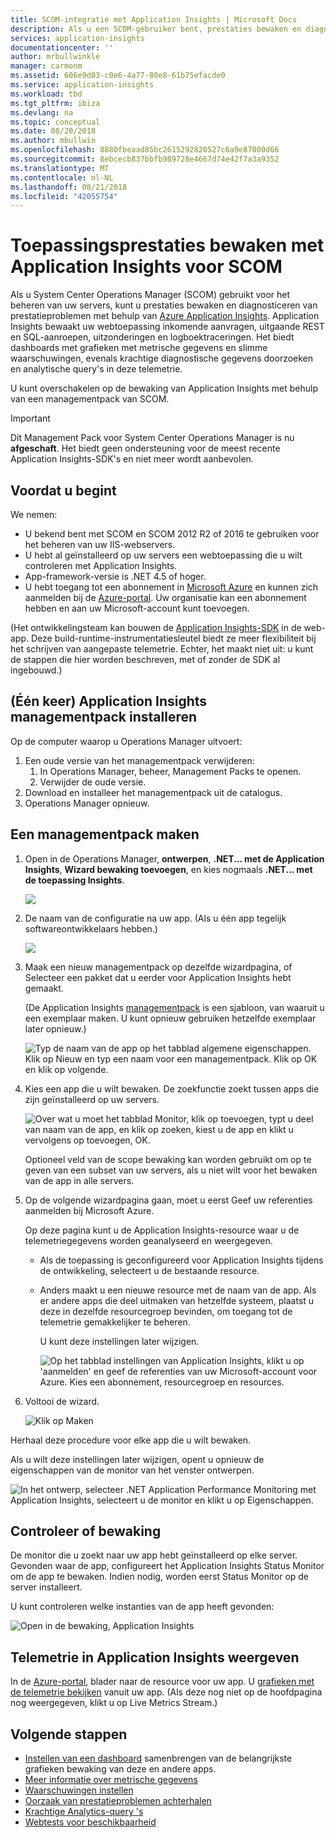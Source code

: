 ```yaml
---
title: SCOM-integratie met Application Insights | Microsoft Docs
description: Als u een SCOM-gebruiker bent, prestaties bewaken en diagnosticeren van problemen met Application Insights. Uitgebreide dashboards, slimme waarschuwingen, krachtige diagnostische hulpmiddelen en analyseren van query's.
services: application-insights
documentationcenter: ''
author: mrbullwinkle
manager: carmonm
ms.assetid: 606e9d03-c0e6-4a77-80e8-61b75efacde0
ms.service: application-insights
ms.workload: tbd
ms.tgt_pltfrm: ibiza
ms.devlang: na
ms.topic: conceptual
ms.date: 08/20/2018
ms.author: mbullwin
ms.openlocfilehash: 8880fbeaad85bc2615292820527c6a9e87000d66
ms.sourcegitcommit: 8ebcecb837bbfb989728e4667d74e42f7a3a9352
ms.translationtype: MT
ms.contentlocale: nl-NL
ms.lasthandoff: 08/21/2018
ms.locfileid: "42055754"
---
```

# <a name="application-performance-monitoring-using-application-insights-for-scom"></a>Toepassingsprestaties bewaken met Application Insights voor SCOM
Als u System Center Operations Manager (SCOM) gebruikt voor het beheren van uw servers, kunt u prestaties bewaken en diagnosticeren van prestatieproblemen met behulp van [Azure Application Insights](app-insights-asp-net.md). Application Insights bewaakt uw webtoepassing inkomende aanvragen, uitgaande REST en SQL-aanroepen, uitzonderingen en logboektraceringen. Het biedt dashboards met grafieken met metrische gegevens en slimme waarschuwingen, evenals krachtige diagnostische gegevens doorzoeken en analytische query's in deze telemetrie. 

U kunt overschakelen op de bewaking van Application Insights met behulp van een managementpack van SCOM.

> [!IMPORTANT]
> Dit Management Pack voor System Center Operations Manager is nu **afgeschaft**. Het biedt geen ondersteuning voor de meest recente Application Insights-SDK's en niet meer wordt aanbevolen.

## <a name="before-you-start"></a>Voordat u begint
We nemen:

* U bekend bent met SCOM en SCOM 2012 R2 of 2016 te gebruiken voor het beheren van uw IIS-webservers.
* U hebt al geïnstalleerd op uw servers een webtoepassing die u wilt controleren met Application Insights.
* App-framework-versie is .NET 4.5 of hoger.
* U hebt toegang tot een abonnement in [Microsoft Azure](https://azure.com) en kunnen zich aanmelden bij de [Azure-portal](https://portal.azure.com). Uw organisatie kan een abonnement hebben en aan uw Microsoft-account kunt toevoegen.

(Het ontwikkelingsteam kan bouwen de [Application Insights-SDK](app-insights-asp-net.md) in de web-app. Deze build-runtime-instrumentatiesleutel biedt ze meer flexibiliteit bij het schrijven van aangepaste telemetrie. Echter, het maakt niet uit: u kunt de stappen die hier worden beschreven, met of zonder de SDK al ingebouwd.)

## <a name="one-time-install-application-insights-management-pack"></a>(Één keer) Application Insights managementpack installeren
Op de computer waarop u Operations Manager uitvoert:

1. Een oude versie van het managementpack verwijderen:
   1. In Operations Manager, beheer, Management Packs te openen. 
   2. Verwijder de oude versie.
2. Download en installeer het managementpack uit de catalogus.
3. Operations Manager opnieuw.

## <a name="create-a-management-pack"></a>Een managementpack maken
1. Open in de Operations Manager, **ontwerpen**, **.NET... met de Application Insights**, **Wizard bewaking toevoegen**, en kies nogmaals **.NET... met de toepassing Insights**.
   
    ![](./media/app-insights-scom/020.png)
2. De naam van de configuratie na uw app. (Als u één app tegelijk softwareontwikkelaars hebben.)
   
    ![](./media/app-insights-scom/030.png)
3. Maak een nieuw managementpack op dezelfde wizardpagina, of Selecteer een pakket dat u eerder voor Application Insights hebt gemaakt.
   
     (De Application Insights [managementpack](https://technet.microsoft.com/library/cc974491.aspx) is een sjabloon, van waaruit u een exemplaar maken. U kunt opnieuw gebruiken hetzelfde exemplaar later opnieuw.)

    ![Typ de naam van de app op het tabblad algemene eigenschappen. Klik op Nieuw en typ een naam voor een managementpack. Klik op OK en klik op volgende.](./media/app-insights-scom/040.png)

1. Kies een app die u wilt bewaken. De zoekfunctie zoekt tussen apps die zijn geïnstalleerd op uw servers.
   
    ![Over wat u moet het tabblad Monitor, klik op toevoegen, typt u deel van naam van de app, en klik op zoeken, kiest u de app en klikt u vervolgens op toevoegen, OK.](./media/app-insights-scom/050.png)
   
    Optioneel veld van de scope bewaking kan worden gebruikt om op te geven van een subset van uw servers, als u niet wilt voor het bewaken van de app in alle servers.
2. Op de volgende wizardpagina gaan, moet u eerst Geef uw referenties aanmelden bij Microsoft Azure.
   
    Op deze pagina kunt u de Application Insights-resource waar u de telemetriegegevens worden geanalyseerd en weergegeven. 
   
   * Als de toepassing is geconfigureerd voor Application Insights tijdens de ontwikkeling, selecteert u de bestaande resource.
   * Anders maakt u een nieuwe resource met de naam van de app. Als er andere apps die deel uitmaken van hetzelfde systeem, plaatst u deze in dezelfde resourcegroep bevinden, om toegang tot de telemetrie gemakkelijker te beheren.
     
     U kunt deze instellingen later wijzigen.
     
     ![Op het tabblad instellingen van Application Insights, klikt u op 'aanmelden' en geef de referenties van uw Microsoft-account voor Azure. Kies een abonnement, resourcegroep en resources.](./media/app-insights-scom/060.png)
3. Voltooi de wizard.
   
    ![Klik op Maken](./media/app-insights-scom/070.png)

Herhaal deze procedure voor elke app die u wilt bewaken.

Als u wilt deze instellingen later wijzigen, opent u opnieuw de eigenschappen van de monitor van het venster ontwerpen.

![In het ontwerp, selecteer .NET Application Performance Monitoring met Application Insights, selecteert u de monitor en klikt u op Eigenschappen.](./media/app-insights-scom/080.png)

## <a name="verify-monitoring"></a>Controleer of bewaking
De monitor die u zoekt naar uw app hebt geïnstalleerd op elke server. Gevonden waar de app, configureert het Application Insights Status Monitor om de app te bewaken. Indien nodig, worden eerst Status Monitor op de server installeert.

U kunt controleren welke instanties van de app heeft gevonden:

![Open in de bewaking, Application Insights](./media/app-insights-scom/100.png)

## <a name="view-telemetry-in-application-insights"></a>Telemetrie in Application Insights weergeven
In de [Azure-portal](https://portal.azure.com), blader naar de resource voor uw app. U [grafieken met de telemetrie bekijken](app-insights-dashboards.md) vanuit uw app. (Als deze nog niet op de hoofdpagina nog weergegeven, klikt u op Live Metrics Stream.)

## <a name="next-steps"></a>Volgende stappen
* [Instellen van een dashboard](app-insights-dashboards.md) samenbrengen van de belangrijkste grafieken bewaking van deze en andere apps.
* [Meer informatie over metrische gegevens](app-insights-metrics-explorer.md)
* [Waarschuwingen instellen](app-insights-alerts.md)
* [Oorzaak van prestatieproblemen achterhalen](app-insights-detect-triage-diagnose.md)
* [Krachtige Analytics-query 's](app-insights-analytics.md)
* [Webtests voor beschikbaarheid](app-insights-monitor-web-app-availability.md)

